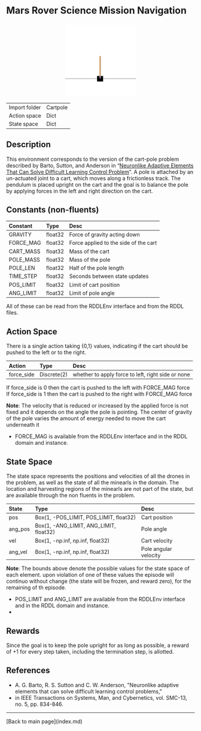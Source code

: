 <p style="font-size:25px;text-align:left"><b>Mars Rover Science Mission Navigation</b></p>

<div style="width:100%;text-align:center;">
  <a href="images/cart_pole.gif">
    <img src="images/cart_pole.gif" height="190" width="190" />
  </a>
</div>

|       |      |
|:------------------|:------------|
| Import folder     | Cartpole    |
| Action space      | Dict        |
| State space       | Dict        |


## Description
This environment corresponds to the version of the cart-pole problem described by Barto, Sutton, and Anderson 
in “[Neuronlike Adaptive Elements That Can Solve Difficult Learning Control Problem](https://ieeexplore.ieee.org/document/6313077)”.
A pole is attached by an un-actuated joint to a cart, which moves along a frictionless track. 
The pendulum is placed upright on the cart and the goal is to balance the pole by applying forces in the left and right direction on the cart.

## Constants (non-fluents)

| Constant     | Type             |  Desc                                               |
|:-------------|:-----------------|:----------------------------------------------------|
| GRAVITY      | float32          |  Force of gravity acting down                       |
| FORCE_MAG    | float32          |  Force applied to the side of the cart              |
| CART_MASS    | float32          |  Mass of the cart                                   |
| POLE_MASS    | float32          |  Mass of the pole                                   |
| POLE_LEN     | float32          |  Half of the pole length                            |
| TIME_STEP    | float32          |  Seconds between state updates                      |
| POS_LIMIT    | float32          |  Limit of cart position                             |
| ANG_LIMIT    | float32          |  Limit of pole angle                                |

All of these can be read from the RDDLEnv interface and from the RDDL files.

## Action Space

There is a single action taking {0,1} values, indicating if the cart should be pushed to the left or to the right.

| Action               | Type             |  Desc                                                  |
|:---------------------|:-----------------|:-------------------------------------------------------|
| force_side           | Discrete(2)      |  whether to apply force to left, right side or none    |

If force_side is 0 then the cart is pushed to the left with FORCE_MAG force \
If force_side is 1 then the cart is pushed to the right with FORCE_MAG force 

**Note**: The velocity that is reduced or increased by the applied force is not fixed and it depends on the angle the pole is pointing. The center of gravity of the pole varies the amount of energy needed to move the cart underneath it

- FORCE_MAG is available from the RDDLEnv interface and in the RDDL domain and instance.

## State Space

The state space represents the positions and velocities of all the drones in the problem, as well as the state of all the minearls in the domain.
The location and harvesting regions of the minearls are not part of the state, but are available through the non fluents in the problem.

| State             | Type                                   |  Desc                         |
|:------------------|:---------------------------------------|:------------------------------|
| pos               | Box(1, -POS_LIMIT, POS_LIMIT, float32) |  Cart position                |
| ang_pos           | Box(1, -ANG_LIMIT, ANG_LIMIT, float32) |  Pole angle                   |
| vel               | Box(1, -np.inf, np.inf, float32)       |  Cart velocity                |
| ang_vel           | Box(1, -np.inf, np.inf, float32)       |  Pole angular velocity        |

**Note**: The bounds above denote the possible values for the state space of each element. upon violation of one of these values the episode will continuo without change (the state will be frozen, and reward zero), for the remaining of th episode.

- POS_LIMIT and ANG_LIMIT are available from the RDDLEnv interface and in the RDDL domain and instance.
- 
## Rewards
Since the goal is to keep the pole upright for as long as possible, a reward of +1 for every step taken, including the termination step, is allotted.


## References
- A. G. Barto, R. S. Sutton and C. W. Anderson, "Neuronlike adaptive elements that can solve difficult learning control problems," 
- in IEEE Transactions on Systems, Man, and Cybernetics, vol. SMC-13, no. 5, pp. 834-846.

<hr>
[Back to main page](index.md)

